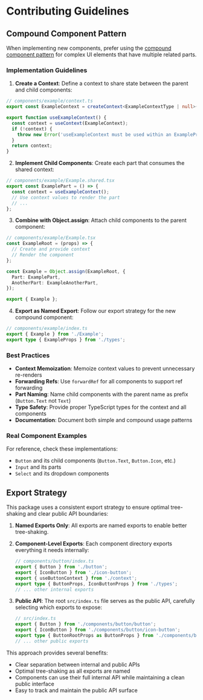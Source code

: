# Contributing Guidelines

## Compound Component Pattern

When implementing new components, prefer using the [compound component pattern](https://www.patterns.dev/react/compound-pattern/) for complex UI elements that have multiple related parts.

### Implementation Guidelines

1. **Create a Context**: Define a context to share state between the parent and child components:

```typescript
// components/example/context.ts
export const ExampleContext = createContext<ExampleContextType | null>(null);

export function useExampleContext() {
  const context = useContext(ExampleContext);
  if (!context) {
    throw new Error('useExampleContext must be used within an ExampleProvider');
  }
  return context;
}
```

2. **Implement Child Components**: Create each part that consumes the shared context:

```typescript
// components/example/Example.shared.tsx
export const ExamplePart = () => {
  const context = useExampleContext();
  // Use context values to render the part
  // ...
};
```

3. **Combine with Object.assign**: Attach child components to the parent component:

```typescript
// components/example/Example.tsx
const ExampleRoot = (props) => {
  // Create and provide context
  // Render the component
};

const Example = Object.assign(ExampleRoot, {
  Part: ExamplePart,
  AnotherPart: ExampleAnotherPart,
});

export { Example };
```

4. **Export as Named Export**: Follow our export strategy for the new compound component:

```typescript
// components/example/index.ts
export { Example } from './Example';
export type { ExampleProps } from './types';
```

### Best Practices

- **Context Memoization**: Memoize context values to prevent unnecessary re-renders
- **Forwarding Refs**: Use `forwardRef` for all components to support ref forwarding
- **Part Naming**: Name child components with the parent name as prefix (`Button.Text` not `Text`)
- **Type Safety**: Provide proper TypeScript types for the context and all components
- **Documentation**: Document both simple and compound usage patterns

### Real Component Examples

For reference, check these implementations:
- `Button` and its child components (`Button.Text`, `Button.Icon`, etc.)
- `Input` and its parts
- `Select` and its dropdown components

## Export Strategy

This package uses a consistent export strategy to ensure optimal tree-shaking and clear public API boundaries:

1. **Named Exports Only**: All exports are named exports to enable better tree-shaking.

2. **Component-Level Exports**: Each component directory exports everything it needs internally:
   ```typescript
   // components/button/index.ts
   export { Button } from './button';
   export { IconButton } from './icon-button';
   export { useButtonContext } from './context';
   export type { ButtonProps, IconButtonProps } from './types';
   // ... other internal exports
   ```

3. **Public API**: The root `src/index.ts` file serves as the public API, carefully selecting which exports to expose:
   ```typescript
   // src/index.ts
   export { Button } from './components/button/button';
   export { IconButton } from './components/button/icon-button';
   export type { ButtonRootProps as ButtonProps } from './components/button/types';
   // ... other public exports
   ```

This approach provides several benefits:
- Clear separation between internal and public APIs
- Optimal tree-shaking as all exports are named
- Components can use their full internal API while maintaining a clean public interface
- Easy to track and maintain the public API surface